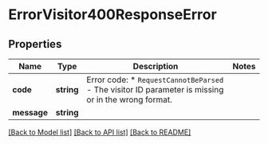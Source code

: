 # ErrorVisitor400ResponseError

## Properties
Name | Type | Description | Notes
------------ | ------------- | ------------- | -------------
**code** | **string** | Error code: * `RequestCannotBeParsed` - The visitor ID parameter is missing or in the wrong format. | 
**message** | **string** |  | 

[[Back to Model list]](../../README.md#documentation-for-models) [[Back to API list]](../../README.md#documentation-for-api-endpoints) [[Back to README]](../../README.md)

